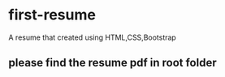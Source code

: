 # first-resume
A resume that created using HTML,CSS,Bootstrap

## please find the resume pdf in root folder
